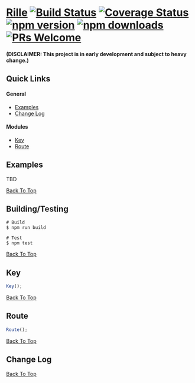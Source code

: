 # [Rille](http://www.rille.io) [![Build Status](https://img.shields.io/travis/dbmeads/rille/master.svg?style=flat-square)](https://travis-ci.org/dbmeads/rille) [![Coverage Status](https://img.shields.io/coveralls/dbmeads/rille/master.svg?style=flat-square)](https://coveralls.io/github/dbmeads/rille?branch=master) [![npm version](https://img.shields.io/npm/v/rille.svg?style=flat-square)](https://www.npmjs.com/package/rille) [![npm downloads](https://img.shields.io/npm/dm/rille.svg?style=flat-square)](https://www.npmjs.com/package/rille) [![PRs Welcome](https://img.shields.io/badge/PRs-welcome-brightgreen.svg?style=flat-square)](CONTRIBUTING.md#pull-requests)

**(DISCLAIMER: This project is in early development and subject to heavy change.)**

## Quick Links

#### General
* [Examples](#examples)
* [Change Log](#change-log)

#### Modules
* [Key](#key)
* [Route](#route)

## Examples

TBD

[Back To Top](#quick-links)

## Building/Testing

```
# Build
$ npm run build

# Test
$ npm test
```

[Back To Top](#quick-links)

## Key

```js
Key();
```

[Back To Top](#quick-links)

## Route

```js
Route();
```

[Back To Top](#quick-links)

## Change Log

[Back To Top](#quick-links)